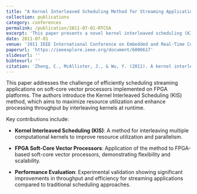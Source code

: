 ```yaml
---
title: "A Kernel Interleaved Scheduling Method for Streaming Applications on Soft-core Vector Processors"
collection: publications
category: conferences
permalink: /publication/2011-07-01-RTCSA
excerpt: 'This paper presents a novel kernel interleaved scheduling (KIS) method for streaming applications on soft-core vector processors, aiming to improve resource utilization and performance in FPGA-based systems.'
date: 2011-07-01
venue: '2011 IEEE International Conference on Embedded and Real-Time Computing Systems and Applications (RTCSA), pp. 278–285'
paperurl: 'https://ieeexplore.ieee.org/document/6006617'
slidesurl: ''
bibtexurl: ''
citation: 'Zheng, C., McAllister, J., & Wu, Y. (2011). A kernel interleaved scheduling method for streaming applications on soft-core vector processors. In *2011 IEEE International Conference on Embedded and Real-Time Computing Systems and Applications (RTCSA)* (pp. 278–285). IEEE. https://doi.org/10.1109/RTCSA.2011.6006617'
---
```


This paper addresses the challenge of efficiently scheduling streaming applications on soft-core vector processors implemented on FPGA platforms. The authors introduce the Kernel Interleaved Scheduling (KIS) method, which aims to maximize resource utilization and enhance processing throughput by interleaving kernels at runtime.

Key contributions include:

- **Kernel Interleaved Scheduling (KIS)**: A method for interleaving multiple computational kernels to improve resource utilization and parallelism.

- **FPGA Soft-Core Vector Processors**: Application of the method to FPGA-based soft-core vector processors, demonstrating flexibility and scalability.

- **Performance Evaluation**: Experimental validation showing significant improvements in throughput and efficiency for streaming applications compared to traditional scheduling approaches.
